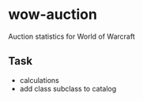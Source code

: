 # wow-auction
Auction statistics for World of Warcraft


## Task
* calculations
* add class subclass to catalog
